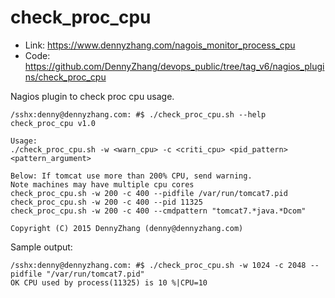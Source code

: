 check_proc_cpu
==============

- Link: https://www.dennyzhang.com/nagois_monitor_process_cpu
- Code: https://github.com/DennyZhang/devops_public/tree/tag_v6/nagios_plugins/check_proc_cpu

Nagios plugin to check proc cpu usage.

```
/sshx:denny@dennyzhang.com: #$ ./check_proc_cpu.sh --help
check_proc_cpu v1.0

Usage:
./check_proc_cpu.sh -w <warn_cpu> -c <criti_cpu> <pid_pattern> <pattern_argument>

Below: If tomcat use more than 200% CPU, send warning.
Note machines may have multiple cpu cores
check_proc_cpu.sh -w 200 -c 400 --pidfile /var/run/tomcat7.pid
check_proc_cpu.sh -w 200 -c 400 --pid 11325
check_proc_cpu.sh -w 200 -c 400 --cmdpattern "tomcat7.*java.*Dcom"

Copyright (C) 2015 DennyZhang (denny@dennyzhang.com)
```

Sample output:
```
/sshx:denny@dennyzhang.com: #$ ./check_proc_cpu.sh -w 1024 -c 2048 --pidfile "/var/run/tomcat7.pid"
OK CPU used by process(11325) is 10 %|CPU=10
```
